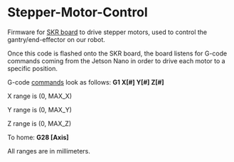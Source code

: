 # Stepper-Motor-Control
Firmware for [SKR board](https://www.biqu.equipment/products/bigtreetech-skr-mini-e3-v2-0-32-bit-control-board-integrated-tmc2209-uart-for-ender-3) to drive stepper motors, used to control the gantry/end-effector on our robot.

Once this code is flashed onto the SKR board, the board listens for G-code commands coming from the Jetson Nano in order to drive each motor to a specific position.

G-code [commands](https://marlinfw.org/meta/gcode/) look as follows: **G1 X[#] Y[#] Z[#]**

X range is (0, MAX_X)

Y range is (0, MAX_Y)

Z range is (0, MAX_Z)

To home: **G28 [Axis]**

All ranges are in millimeters.
